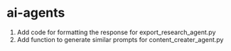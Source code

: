 # ai-agents


1. Add code for formatting the response for export_research_agent.py 
2. Add function to generate similar prompts for content_creater_agent.py
